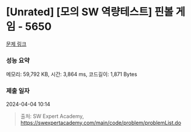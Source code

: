 # [Unrated] [모의 SW 역량테스트] 핀볼 게임 - 5650 

[문제 링크](https://swexpertacademy.com/main/code/problem/problemDetail.do?contestProbId=AWXRF8s6ezEDFAUo) 

### 성능 요약

메모리: 59,792 KB, 시간: 3,864 ms, 코드길이: 1,871 Bytes

### 제출 일자

2024-04-04 10:14



> 출처: SW Expert Academy, https://swexpertacademy.com/main/code/problem/problemList.do